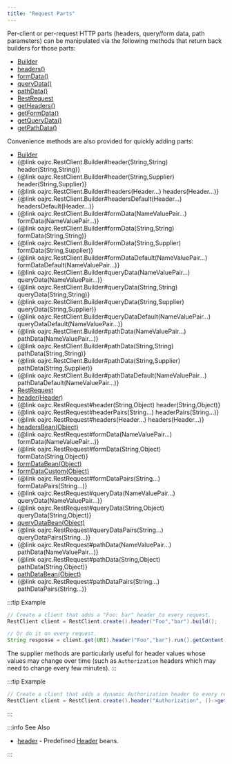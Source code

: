 ```yaml
---
title: "Request Parts"
---
```


Per-client or per-request HTTP parts (headers, query/form data, path parameters) can be manipulated via the following methods that return back builders for those parts:
- [Builder](../apidocs/org/apache/juneau/rest/client/RestClient/Builder.html)
- [headers()](../apidocs/org/apache/juneau/rest/client/RestClient/Builder.html#headers())
- [formData()](../apidocs/org/apache/juneau/rest/client/RestClient/Builder.html#formData())
- [queryData()](../apidocs/org/apache/juneau/rest/client/RestClient/Builder.html#queryData())
- [pathData()](../apidocs/org/apache/juneau/rest/client/RestClient/Builder.html#pathData())
- [RestRequest](../apidocs/org/apache/juneau/rest/client/RestRequest.html)
- [getHeaders()](../apidocs/org/apache/juneau/rest/client/RestRequest.html#getHeaders())
- [getFormData()](../apidocs/org/apache/juneau/rest/client/RestRequest.html#getFormData())
- [getQueryData()](../apidocs/org/apache/juneau/rest/client/RestRequest.html#getQueryData())
- [getPathData()](../apidocs/org/apache/juneau/rest/client/RestRequest.html#getPathData())

Convenience methods are also provided for quickly adding parts:
- [Builder](../apidocs/org/apache/juneau/rest/client/RestClient/Builder.html)
- \{@link oajrc.RestClient.Builder#header(String,String) header(String,String)\}
- \{@link oajrc.RestClient.Builder#header(String,Supplier) header(String,Supplier)\}
- \{@link oajrc.RestClient.Builder#headers(Header...) headers(Header...)\}
- \{@link oajrc.RestClient.Builder#headersDefault(Header...) headersDefault(Header...)\}
- \{@link oajrc.RestClient.Builder#formData(NameValuePair...) formData(NameValuePair...)\}
- \{@link oajrc.RestClient.Builder#formData(String,String) formData(String,String)\}
- \{@link oajrc.RestClient.Builder#formData(String,Supplier) formData(String,Supplier)\}
- \{@link oajrc.RestClient.Builder#formDataDefault(NameValuePair...) formDataDefault(NameValuePair...)\}
- \{@link oajrc.RestClient.Builder#queryData(NameValuePair...) queryData(NameValuePair...)\}
- \{@link oajrc.RestClient.Builder#queryData(String,String) queryData(String,String)\}
- \{@link oajrc.RestClient.Builder#queryData(String,Supplier) queryData(String,Supplier)\}
- \{@link oajrc.RestClient.Builder#queryDataDefault(NameValuePair...) queryDataDefault(NameValuePair...)\}
- \{@link oajrc.RestClient.Builder#pathData(NameValuePair...) pathData(NameValuePair...)\}
- \{@link oajrc.RestClient.Builder#pathData(String,String) pathData(String,String)\}
- \{@link oajrc.RestClient.Builder#pathData(String,Supplier) pathData(String,Supplier)\}
- \{@link oajrc.RestClient.Builder#pathDataDefault(NameValuePair...) pathDataDefault(NameValuePair...)\}
- [RestRequest](../apidocs/org/apache/juneau/rest/client/RestRequest.html)
- [header(Header)](../apidocs/org/apache/juneau/rest/client/RestRequest.html#header(Header))
- \{@link oajrc.RestRequest#header(String,Object) header(String,Object)\}
- \{@link oajrc.RestRequest#headerPairs(String...) headerPairs(String...)\}
- \{@link oajrc.RestRequest#headers(Header...) headers(Header...)\}
- [headersBean(Object)](../apidocs/org/apache/juneau/rest/client/RestRequest.html#headersBean(Object))
- \{@link oajrc.RestRequest#formData(NameValuePair...) formData(NameValuePair...)\}
- \{@link oajrc.RestRequest#formData(String,Object) formData(String,Object)\}
- [formDataBean(Object)](../apidocs/org/apache/juneau/rest/client/RestRequest.html#formDataBean(Object))
- [formDataCustom(Object)](../apidocs/org/apache/juneau/rest/client/RestRequest.html#formDataCustom(Object))
- \{@link oajrc.RestRequest#formDataPairs(String...) formDataPairs(String...)\}
- \{@link oajrc.RestRequest#queryData(NameValuePair...) queryData(NameValuePair...)\}
- \{@link oajrc.RestRequest#queryData(String,Object) queryData(String,Object)\}
- [queryDataBean(Object)](../apidocs/org/apache/juneau/rest/client/RestRequest.html#queryDataBean(Object))
- \{@link oajrc.RestRequest#queryDataPairs(String...) queryDataPairs(String...)\}
- \{@link oajrc.RestRequest#pathData(NameValuePair...) pathData(NameValuePair...)\}
- \{@link oajrc.RestRequest#pathData(String,Object) pathData(String,Object)\}
- [pathDataBean(Object)](../apidocs/org/apache/juneau/rest/client/RestRequest.html#pathDataBean(Object))
- \{@link oajrc.RestRequest#pathDataPairs(String...) pathDataPairs(String...)\}

:::tip Example


```java
// Create a client that adds a "Foo: bar" header to every request.
RestClient client = RestClient.create().header("Foo","bar").build();

// Or do it on every request.
String response = client.get(URI).header("Foo","bar").run().getContent().asString();
```


The supplier methods are particularly useful for header values whose values may change over time (such as `Authorization` headers
which may need to change every few minutes).
:::

:::tip Example


```java
// Create a client that adds a dynamic Authorization header to every request.
RestClient client = RestClient.create().header("Authorization", ()->getMyAuthToken()).build();
```


:::

:::info See Also
- [header](../apidocs/org/apache/juneau/http/header.html) - Predefined [Header](../apidocs/org/apache/http/Header.html) beans.

:::
